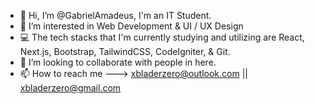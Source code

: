 - 👋 Hi, I’m @GabrielAmadeus, I'm an IT Student.
- 👀 I’m interested in Web Development & UI / UX Design
- 💻 The tech stacks that I'm currently studying and utilizing are React, Next.js, Bootstrap, TailwindCSS, CodeIgniter, & Git.
- 💞️ I’m looking to collaborate with people in here.
- 📫 How to reach me ---> xbladerzero@outlook.com || xbladerzero@gmail.com

<!---
GabrielAmadeus/GabrielAmadeus is a ✨ special ✨ repository because its `README.md` (this file) appears on your GitHub profile.
You can click the Preview link to take a look at your changes.
--->
